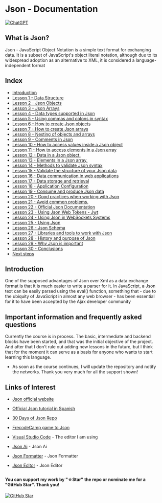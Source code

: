 # Json - Documentation

[![ChatGPT](https://img.shields.io/badge/ChatGPT-GPT--4-7CF178?style=for-the-badge&logo=openai&logoColor=white&labelColor=101010)](https://platform.openai.com)

## What is Json?

Json - JavaScript Object Notation is a simple text format for exchanging data. It is a subset of JavaScript's object literal notation, although due to its widespread adoption as an alternative to XML, it is considered a language-independent format

## Index

* [Introduction]()
* [Lesson 1 - Data Structure]()
* [Lesson 2 - Json Objects]()
* [Lesson 3 - Json Arrays]()
* [Lesson 4 - Data types supported in Json]()
* [Lesson 5 - Using commas and colons in syntax]()
* [Lesson 6 - How to create Json objects]()
* [Lesson 7 - How to create Json arrays]()
* [Lesson 8 - Nesting of objects and arrays]()
* [Lesson 9 - Comments in Json]()
* [Lesson 10 - How to access values inside a Json object]()
* [Lesson 11 - How to access elements in a Json array]()
* [Lesson 12 - Data in a Json object.]()
* [Lesson 13 - Elements in a Json array.]()
* [Lesson 14 - Methods to validate Json syntax]()
* [Lesson 15 - Validate the structure of your Json data]()
* [Lesson 16 - Data communication in web applications]()
* [Lesson 17 - Data storage and retrieval]()
* [Lesson 18 - Application Configuration]()
* [Lesson 19 - Consume and produce Json data]()
* [Lesson 20 - Good practices when working with Json]()
* [Lesson 21 - Avoid common problems.]()
* [Lesson 22 - Official Json Documentation]()
* [Lesson 23 - Using Json Web Tokens - Jwt]()
* [Lesson 24 - Using Json in WebSockets Systems]()
* [Lesson 25 - Using Json]()
* [Lesson 26 - Json Schema]()
* [Lesson 27 - Libraries and tools to work with Json]()
* [Lesson 28 - History and purpose of Json]()
* [Lesson 29 - Why Json is important ]()
* [Lesson 30 - Conclusions]()
* [Next steps]()

## Introduction

One of the supposed advantages of Json over Xml as a data exchange format is that it is much easier to write a parser for it. In JavaScript, a Json text can be easily parsed using the eval() function, something that - due to the ubiquity of JavaScript in almost any web browser - has been essential for it to have been accepted by the Ajax developer community

## Important information and frequently asked questions

Currently the course is in process. The basic, intermediate and backend blocks have been started, and that was the initial objective of the project. And after that I don't rule out adding new lessons in the future, but I think that for the moment it can serve as a basis for anyone who wants to start learning this language.

* As soon as the course continues, I will update the repository and notify the networks.
Thank you very much for all the support shown!

## Links of Interest

* [Json official website](https://www.json.org/json-en.html)

* [Official Json tutorial in Spanish](https://developer.mozilla.org/es/docs/Learn/JavaScript/Objects/JSON)

* [30 Days of Json Repo](https://github.com/json-path/JsonPath)

* [FrecodeCamp game to Json](https://www.freecodecamp.org/espanol/news/tag/json/)

* [Visual Studio Code](https://code.visualstudio.com/) - The editor I am using

* [Json Ai](https://www.jsondataai.com/) - Json Ai

* [Json Formatter](https://jsonformatter.curiousconcept.com/) - Json Formatter

* [Json Editor](https://jsoneditoronline.org/) - Json Editor

##

#### You can support my work by "☆Star" the repo or nominate me for a "GitHub Star". Thank you!

[![GitHub Star](https://img.shields.io/badge/GitHub-Nominar_a_star-yellow?style=for-the-badge&logo=github&logoColor=white&labelColor=101010)](https://stars.github.com/nominate/)

